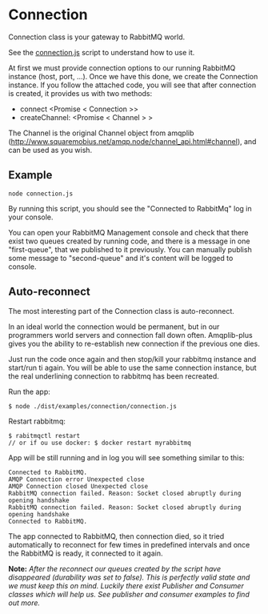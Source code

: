 # Connection

Connection class is your gateway to RabbitMQ world.

See the [connection.js](connection.js) script to understand how to use it.

At first we must provide connection options to our running RabbitMQ instance (host, port, ...).
Once we have this done, we create the Connection instance.
If you follow the attached code, you will see that after connection is created, it provides us with two methods:
 - connect <Promise < Connection >>
 - createChannel: <Promise < Channel > >
 
The Channel is the original Channel object from amqplib (http://www.squaremobius.net/amqp.node/channel_api.html#channel), and can be used as you wish.

## Example
`node connection.js`

By running this script, you should see the "Connected to RabbitMq" log in your console.

You can open your RabbitMQ Management console and check that there exist two queues created by running code, and there is a message in one "first-queue", that we published to it previously.
You can manually publish some message to "second-queue" and it's content will be logged to console.

## Auto-reconnect
The most interesting part of the Connection class is auto-reconnect.

In an ideal world the connection would be permanent, but in our programmers world servers and connection fall down often.
Amqplib-plus gives you the ability to re-establish new connection if the previous one dies.

Just run the code once again and then stop/kill your rabbitmq instance and start/run ti again.
You will be able to use the same connection instance, but the real underlining connection to rabbitmq has been recreated. 

Run the app:

````$ node ./dist/examples/connection/connection.js````

Restart rabbitmq:
```
$ rabitmqctl restart
// or if ou use docker: $ docker restart myrabbitmq
```

App will be still running and in log you will see something similar to this:
```
Connected to RabbitMQ.
AMQP Connection error Unexpected close
AMQP Connection closed Unexpected close
RabbitMQ connection failed. Reason: Socket closed abruptly during opening handshake
RabbitMQ connection failed. Reason: Socket closed abruptly during opening handshake
Connected to RabbitMQ.
```

The app connected to RabbitMQ, then connection died, so it tried automatically to reconnect for few times in predefined intervals and
once the RabbitMQ is ready, it connected to it again.

**Note:** 
_After the reconnect our queues created by the script have disappeared (durability was set to false).
This is perfectly valid state and we must keep this on mind. Luckily there exist Publisher and Consumer classes which will help us.
See publisher and consumer examples to find out more._ 
 
